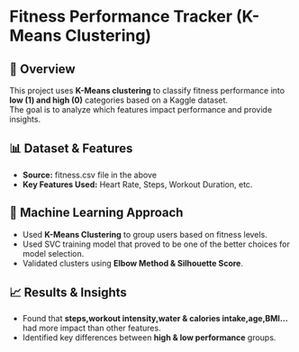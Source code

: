# Fitness Performance Tracker (K-Means Clustering)

## 🚀 Overview
This project uses **K-Means clustering** to classify fitness performance into **low (1) and high (0)** categories based on a Kaggle dataset.  
The goal is to analyze which features impact performance and provide insights.

## 📊 Dataset & Features
- **Source:** fitness.csv file in the above
- **Key Features Used:** Heart Rate, Steps, Workout Duration, etc.


## 🧠 Machine Learning Approach
- Used **K-Means Clustering** to group users based on fitness levels.
- Used SVC training model that proved to be one of the better choices for model selection.
- Validated clusters using **Elbow Method & Silhouette Score**.

## 📈 Results & Insights
- Found that **steps,workout intensity,water & calories intake,age,BMI...** had more impact than other features.
- Identified key differences between **high & low performance** groups.




